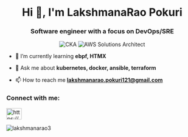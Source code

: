 <h1 align="center">Hi 👋, I'm LakshmanaRao Pokuri</h1>
<h3 align="center">Software engineer with a focus on DevOps/SRE</h3>

<p align="center">
  <img src="https://img.shields.io/badge/CKA-Certified%20Kubernetes%20Administrator-blue" alt="CKA">
  <img src="https://img.shields.io/badge/AWS%20Solutions%20Architect-Associate-yellow" alt="AWS Solutions Architect">
</p>

- 🌱 I’m currently learning **ebpf, HTMX**

- 💬 Ask me about **kubernetes, docker, ansible, terraform**

- 📫 How to reach me **lakshmanarao.pokuri121@gmail.com**

<h3 align="left">Connect with me:</h3>
<p align="left">
<a href="https://linkedin.com/in/https://www.linkedin.com/in/lakshmanarao-pokuri/" target="blank"><img align="center" src="https://raw.githubusercontent.com/rahuldkjain/github-profile-readme-generator/master/src/images/icons/Social/linked-in-alt.svg" alt="https://www.linkedin.com/in/lakshmanarao-pokuri/" height="30" width="40" /></a>
</p>

<p><img align="center" src="https://github-readme-stats.vercel.app/api/top-langs?username=lakshmanarao3&show_icons=true&locale=en&layout=compact" alt="lakshmanarao3" /></p>
